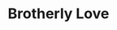 ---
pid: ch5
title: Brotherly Love
location_transcription: Center City
coordinates: "[-75.16414404962, 39.949220442574]"
zipcode: '21045'
gen_neighborhood: 
neighborhood: 
outside_phl: 'Columbia MD '
age: '51'
age_range: 50-59
instagram: 
image_file_name: ch_5.jpg
proposal_transcription: Multi-cultural men standing with their hands together like
  a huddle
topic: Brotherly Love,Unity,Uplifting,Race Ethnicity
topic_summary: 0, 0, 0, 0, 0
type: Other No Form
keywords_other: 
credit: 
image_labels: 
twitter: 
facebook: 
permalink: "/monuments/ch5/"
layout: item-page
---
